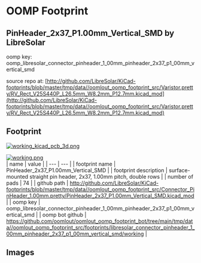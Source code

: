 # OOMP Footprint  
## PinHeader_2x37_P1.00mm_Vertical_SMD  by LibreSolar  
  
oomp key: oomp_libresolar_connector_pinheader_1_00mm_pinheader_2x37_p1_00mm_vertical_smd  
  
source repo at: [http://github.com/LibreSolar/KiCad-footprints/blob/master/tmp/data//oomlout_oomp_footprint_src/Varistor.pretty/RV_Rect_V25S440P_L26.5mm_W8.2mm_P12.7mm.kicad_mod](http://github.com/LibreSolar/KiCad-footprints/blob/master/tmp/data//oomlout_oomp_footprint_src/Varistor.pretty/RV_Rect_V25S440P_L26.5mm_W8.2mm_P12.7mm.kicad_mod)  
## Footprint  
  
[![working_kicad_pcb_3d.png](working_kicad_pcb_3d_600.png)](working_kicad_pcb_3d.png)  
  
[![working.png](working_600.png)](working.png)  
| name | value | 
| --- | --- | 
| footprint name | PinHeader_2x37_P1.00mm_Vertical_SMD | 
| footprint description | surface-mounted straight pin header, 2x37, 1.00mm pitch, double rows | 
| number of pads | 74 | 
| github path | http://github.com/LibreSolar/KiCad-footprints/blob/master/tmp/data//oomlout_oomp_footprint_src/Connector_PinHeader_1.00mm.pretty/PinHeader_2x37_P1.00mm_Vertical_SMD.kicad_mod | 
| oomp key | oomp_libresolar_connector_pinheader_1_00mm_pinheader_2x37_p1_00mm_vertical_smd | 
| oomp bot github | https://github.com/oomlout/oomlout_oomp_footprint_bot/tree/main/tmp/data//oomlout_oomp_footprint_src/footprints/libresolar_connector_pinheader_1_00mm_pinheader_2x37_p1_00mm_vertical_smd/working | 
## Images  
